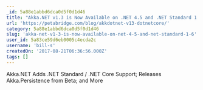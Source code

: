 ```yaml
---
_id: 5a88e1abbd6dca0d5f0d1d46
title: "Akka.NET v1.3 is Now Available on .NET 4.5 and .NET Standard 1.6"
url: 'https://petabridge.com/blog/akkdotnet-v13-dotnetcore/'
category: 5a88e1abbd6dca0d5f0d1d46
slug: 'akka-net-v1-3-is-now-available-on-net-4-5-and-net-standard-1-6'
user_id: 5a83ce59d6eb0005c4ecda2c
username: 'bill-s'
createdOn: '2017-08-21T06:36:56.000Z'
tags: []
---
```


Akka.NET Adds .NET Standard / .NET Core Support; Releases Akka.Persistence from Beta; and More
